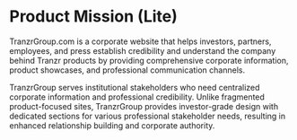 # Product Mission (Lite)

TranzrGroup.com is a corporate website that helps investors, partners, employees, and press establish credibility and understand the company behind Tranzr products by providing comprehensive corporate information, product showcases, and professional communication channels.

TranzrGroup serves institutional stakeholders who need centralized corporate information and professional credibility. Unlike fragmented product-focused sites, TranzrGroup provides investor-grade design with dedicated sections for various professional stakeholder needs, resulting in enhanced relationship building and corporate authority.
